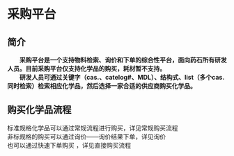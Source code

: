 # 采购平台

## 简介
    
   **&ensp;&ensp;&ensp;&ensp;采购平台是一个支持物料检索、询价和下单的综合性平台，面向药石所有研发人员。目前采购平台仅支持化学品的购买，耗材暂不支持。**
   <br/>
   **&ensp;&ensp;&ensp;&ensp;研发人员可通过关键字（cas.、catelog#、MDL）、结构式、list（多个cas.同时检索）检索相应化学品，然后选择一家合适的供应商购买化学品。**


## 购买化学品流程

标准规格化学品可以通过常规流程进行购买，详见常规购买流程<br/>
非标规格的购买可以通过询价——询价结果下单，详见询价<br/>
也可以通过快速下单购买 ，详见直接购买流程

